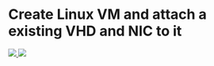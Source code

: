 # Create Linux VM and attach a existing VHD and NIC to it

<a href="https://portal.azure.com/#create/Microsoft.Template/uri/https%3a%2f%2fraw.githubusercontent.com%2fdkross%2fazure-rm-templates%2fmaster%2f101-vm-linux-attach-vhd-and-nic%2fazuredeploy.json" target="_blank">
    <img src="http://azuredeploy.net/deploybutton.png"/>
</a>
<a href="http://armviz.io/#/?load=https%3a%2f%2fraw.githubusercontent.com%2fdkross%2fazure-rm-templates%2fmaster%2f101-vm-linux-attach-vhd-and-nic%2fazuredeploy.json" target="_blank">
    <img src="http://armviz.io/visualizebutton.png"/>
</a>
